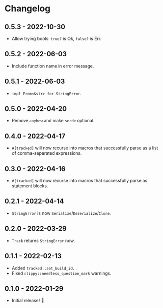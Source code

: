 # Changelog

## 0.5.3 - 2022-10-30

- Allow trying bools: `true?` is Ok, `false?` is Err.

## 0.5.2 - 2022-06-03

- Include function name in error message.

## 0.5.1 - 2022-06-03

- `impl From<&str> for StringError`.

## 0.5.0 - 2022-04-20

- Remove `anyhow` and make `serde` optional.

## 0.4.0 - 2022-04-17

- `#[tracked]` will now recurse into macros that successfully parse as a list of comma-separated expressions.

## 0.3.0 - 2022-04-16

- `#[tracked]` will now recurse into macros that successfully parse as statement blocks.

## 0.2.1 - 2022-04-14

- `StringError` is now `Serialize`/`Deserialize`/`Clone`.

## 0.2.0 - 2022-03-29

- `Track` returns `StringError` now.

## 0.1.1 - 2022-02-13

- Added `tracked::set_build_id`.
- Fixed `clippy::needless_question_mark` warnings.

## 0.1.0 - 2022-01-29

- Initial release! 🎉
